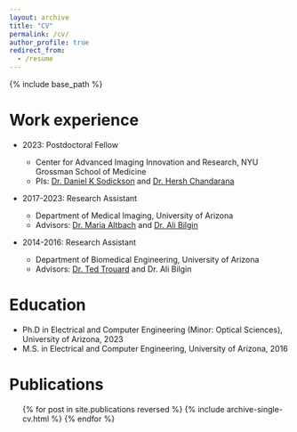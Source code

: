 ```yaml
---
layout: archive
title: "CV"
permalink: /cv/
author_profile: true
redirect_from:
  - /resume
---
```


{% include base_path %}


Work experience
======
* 2023: Postdoctoral Fellow
  * Center for Advanced Imaging Innovation and Research, NYU Grossman School of Medicine
  * PIs: [Dr. Daniel K Sodickson](https://cbiweb.net/team/daniel-k-sodickson-md-phd/index.html) and [Dr. Hersh Chandarana](https://cbiweb.net/team/hersh-chandarana-md/index.html)

* 2017-2023: Research Assistant
  * Department of Medical Imaging, University of Arizona
  * Advisors: [Dr. Maria Altbach](https://cancercenter.arizona.edu/person/maria-altbach-phd) and [Dr. Ali Bilgin](https://cancercenter.arizona.edu/person/ali-bilgin-phd)

* 2014-2016: Research Assistant
  * Department of Biomedical Engineering, University of Arizona
  * Advisors: [Dr. Ted Trouard](https://bme.engineering.arizona.edu/faculty-staff/faculty/ted-trouard) and Dr. Ali Bilgin
  
Education
======
* Ph.D in Electrical and Computer Engineering (Minor: Optical Sciences), University of Arizona, 2023
* M.S. in Electrical and Computer Engineering, University of Arizona, 2016


Publications
======
  <ul>{% for post in site.publications reversed %}
    {% include archive-single-cv.html %}
  {% endfor %}</ul>

